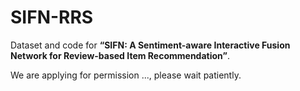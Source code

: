 # SIFN-RRS
Dataset and code for **“SIFN: A Sentiment-aware Interactive Fusion Network for Review-based Item Recommendation”**.

We are applying for permission ..., please wait patiently. 
